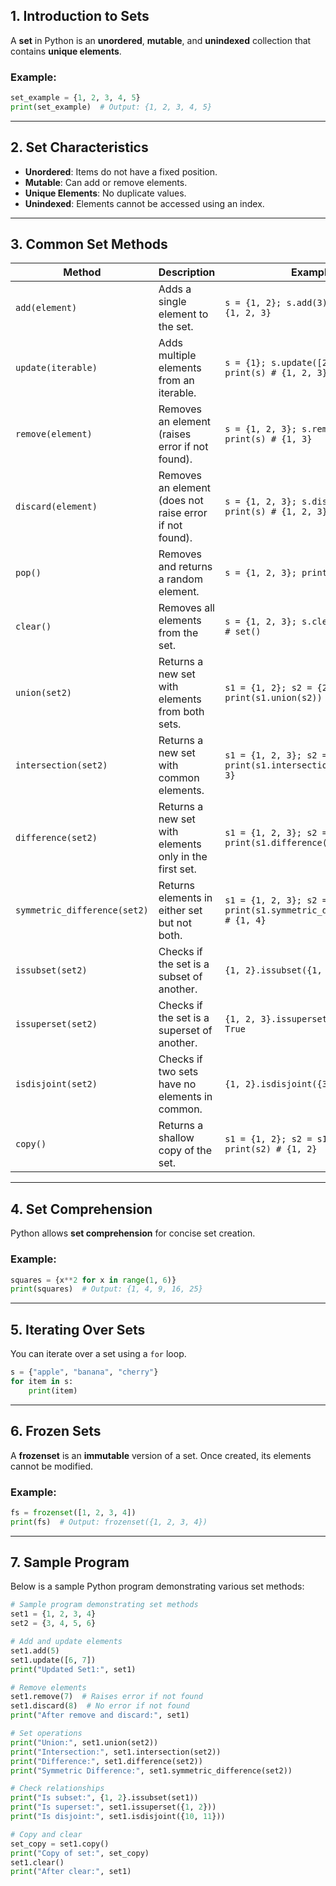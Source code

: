 ## **1. Introduction to Sets**
A **set** in Python is an **unordered**, **mutable**, and **unindexed** collection that contains **unique elements**.

### **Example:**
```python
set_example = {1, 2, 3, 4, 5}
print(set_example)  # Output: {1, 2, 3, 4, 5}
```

---

## **2. Set Characteristics**
- **Unordered**: Items do not have a fixed position.
- **Mutable**: Can add or remove elements.
- **Unique Elements**: No duplicate values.
- **Unindexed**: Elements cannot be accessed using an index.

---

## **3. Common Set Methods**

| Method | Description | Example |
|--------|-------------|---------|
| `add(element)` | Adds a single element to the set. | `s = {1, 2}; s.add(3); print(s) # {1, 2, 3}` |
| `update(iterable)` | Adds multiple elements from an iterable. | `s = {1}; s.update([2, 3]); print(s) # {1, 2, 3}` |
| `remove(element)` | Removes an element (raises error if not found). | `s = {1, 2, 3}; s.remove(2); print(s) # {1, 3}` |
| `discard(element)` | Removes an element (does not raise error if not found). | `s = {1, 2, 3}; s.discard(4); print(s) # {1, 2, 3}` |
| `pop()` | Removes and returns a random element. | `s = {1, 2, 3}; print(s.pop())` |
| `clear()` | Removes all elements from the set. | `s = {1, 2, 3}; s.clear(); print(s) # set()` |
| `union(set2)` | Returns a new set with elements from both sets. | `s1 = {1, 2}; s2 = {2, 3}; print(s1.union(s2)) # {1, 2, 3}` |
| `intersection(set2)` | Returns a new set with common elements. | `s1 = {1, 2, 3}; s2 = {2, 3, 4}; print(s1.intersection(s2)) # {2, 3}` |
| `difference(set2)` | Returns a new set with elements only in the first set. | `s1 = {1, 2, 3}; s2 = {2, 3}; print(s1.difference(s2)) # {1}` |
| `symmetric_difference(set2)` | Returns elements in either set but not both. | `s1 = {1, 2, 3}; s2 = {2, 3, 4}; print(s1.symmetric_difference(s2)) # {1, 4}` |
| `issubset(set2)` | Checks if the set is a subset of another. | `{1, 2}.issubset({1, 2, 3}) # True` |
| `issuperset(set2)` | Checks if the set is a superset of another. | `{1, 2, 3}.issuperset({1, 2}) # True` |
| `isdisjoint(set2)` | Checks if two sets have no elements in common. | `{1, 2}.isdisjoint({3, 4}) # True` |
| `copy()` | Returns a shallow copy of the set. | `s1 = {1, 2}; s2 = s1.copy(); print(s2) # {1, 2}` |

---

## **4. Set Comprehension**
Python allows **set comprehension** for concise set creation.

### **Example:**
```python
squares = {x**2 for x in range(1, 6)}
print(squares)  # Output: {1, 4, 9, 16, 25}
```

---

## **5. Iterating Over Sets**
You can iterate over a set using a `for` loop.

```python
s = {"apple", "banana", "cherry"}
for item in s:
    print(item)
```

---

## **6. Frozen Sets**
A **frozenset** is an **immutable** version of a set. Once created, its elements cannot be modified.

### **Example:**
```python
fs = frozenset([1, 2, 3, 4])
print(fs)  # Output: frozenset({1, 2, 3, 4})
```

---

## **7. Sample Program**
Below is a sample Python program demonstrating various set methods:

```python
# Sample program demonstrating set methods
set1 = {1, 2, 3, 4}
set2 = {3, 4, 5, 6}

# Add and update elements
set1.add(5)
set1.update([6, 7])
print("Updated Set1:", set1)

# Remove elements
set1.remove(7)  # Raises error if not found
set1.discard(8)  # No error if not found
print("After remove and discard:", set1)

# Set operations
print("Union:", set1.union(set2))
print("Intersection:", set1.intersection(set2))
print("Difference:", set1.difference(set2))
print("Symmetric Difference:", set1.symmetric_difference(set2))

# Check relationships
print("Is subset:", {1, 2}.issubset(set1))
print("Is superset:", set1.issuperset({1, 2}))
print("Is disjoint:", set1.isdisjoint({10, 11}))

# Copy and clear
set_copy = set1.copy()
print("Copy of set:", set_copy)
set1.clear()
print("After clear:", set1)
```
